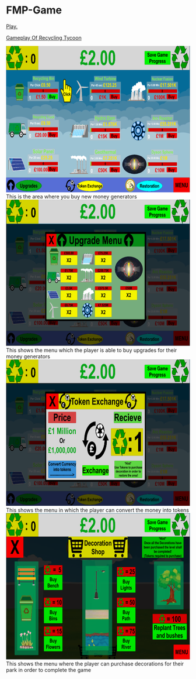 # FMP-Game

<a href="Game.html"> Play.</a>

[Gameplay Of Recycling Tycoon](https://www.youtube.com/watch?v=FUnbJSodNH4)

<div class="gallery">
  <a target="_blank" href="assets/FMP/Game1.png">
    <img src="assets/FMP/Game1.png" alt="Title Screen" width="600" height="400">
  </a>
  <div class="desc">This is the area where you buy new money generators </div>
</div>

<div class="gallery">
  <a target="_blank" href="assets/FMP/Game2.png">
    <img src="assets/FMP/Game2.png" alt="Art work and gameplay" width="600" height="400">
  </a>
  <div class="desc">This shows the menu which the player is able to buy upgrades for their money generators</div>
</div>

<div class="gallery">
  <a target="_blank" href="assets/FMP/Game3.png">
    <img src="assets/FMP/Game3.png" alt="Paused" width="600" height="400">
  </a>
  <div class="desc">This shows the menu in which the player can convert the money into tokens</div>
</div>

<div class="gallery">
  <a target="_blank" href="assets/FMP/Game4.png">
    <img src="assets/FMP/Game4.png" alt="Enemy" width="600" height="400">
  </a>
  <div class="desc">This shows the menu where the player can purchase decorations for their park in order to complete the game</div>
</div>

